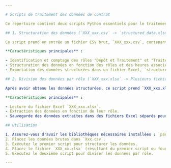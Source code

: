 ```yaml
---

# Scripts de traitement des données de contrat

Ce répertoire contient deux scripts Python essentiels pour le traitement et la structuration des données de contrat.

## 1. Structuration des données (`XXX_xxx.csv` -> `structured_data.xlsx`)

Ce script prend en entrée un fichier CSV brut, `XXX_xxx.csv`, contenant des informations sur différents contrats. Il traite ces données pour extraire des informations spécifiques et les structurer de manière plus lisible.

**Caractéristiques principales** :

- Identification et comptage des rôles "Dépôt et Traitement" et "Traitement".
- Structuration des données en fonction des rôles et des heures associées.
- Exportation des données structurées dans un fichier Excel, `structured_data.xlsx`.

## 2. Division des données par rôle (`XXX_xxx.xlsx` -> Plusieurs fichiers Excel)

Après avoir obtenu les données structurées, ce script prend `XXX_xxx.xlsx` comme entrée et divise les données en fonction de leur rôle : "Dépôt", "Traitement", "Dépôt et Traitement".

**Caractéristiques principales** :

- Lecture du fichier Excel `XXX_xxx.xlsx`.
- Extraction des données en fonction de leur rôle.
- Sauvegarde des données extraites dans des fichiers Excel séparés pour chaque rôle : `mxx_table.xlsx`, `xxx_table.xlsx`, `xxx_table.xlsx`, et `xxx_table.xlsx`.

## Utilisation

1. Assurez-vous d'avoir les bibliothèques nécessaires installées : `pandas`, `openpyxl`, `re`, et `tqdm`.
2. Placez les données brutes dans `Xxx.csv`.
3. Exécutez le premier script pour structurer les données.
4. Placez le fichier `XXX_xx.xlsx` (résultant du premier script ou fourni séparément) dans le répertoire.
5. Exécutez le deuxième script pour diviser les données par rôle.

---
```

